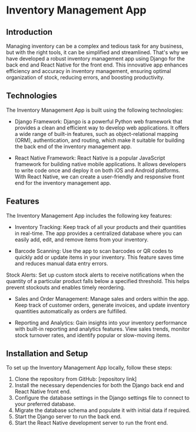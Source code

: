 
# Inventory Management App
## Introduction
Managing inventory can be a complex and tedious task for any business, but with the right tools, it can be simplified and streamlined. That's why we have developed a robust inventory management app using Django for the back end and React Native for the front end. This innovative app enhances efficiency and accuracy in inventory management, ensuring optimal organization of stock, reducing errors, and boosting productivity.

## Technologies
The Inventory Management App is built using the following technologies:

- Django Framework: Django is a powerful Python web framework that provides a clean and efficient way to develop web applications. It offers a wide range of built-in features, such as object-relational mapping (ORM), authentication, and routing, which make it suitable for building the back end of the inventory management app.

- React Native Framework: React Native is a popular JavaScript framework for building native mobile applications. It allows developers to write code once and deploy it on both iOS and Android platforms. With React Native, we can create a user-friendly and responsive front end for the inventory management app.

## Features
The Inventory Management App includes the following key features:

- Inventory Tracking: Keep track of all your products and their quantities in real-time. The app provides a centralized database where you can easily add, edit, and remove items from your inventory.

- Barcode Scanning: Use the app to scan barcodes or QR codes to quickly add or update items in your inventory. This feature saves time and reduces manual data entry errors.

Stock Alerts: Set up custom stock alerts to receive notifications when the quantity of a particular product falls below a specified threshold. This helps prevent stockouts and enables timely reordering.

- Sales and Order Management: Manage sales and orders within the app. Keep track of customer orders, generate invoices, and update inventory quantities automatically as orders are fulfilled.

- Reporting and Analytics: Gain insights into your inventory performance with built-in reporting and analytics features. View sales trends, monitor stock turnover rates, and identify popular or slow-moving items.

## Installation and Setup
To set up the Inventory Management App locally, follow these steps:

1. Clone the repository from GitHub: [repository link]
2. Install the necessary dependencies for both the Django back end and React Native front end.
3. Configure the database settings in the Django settings file to connect to your preferred database.
4. Migrate the database schema and populate it with initial data if required.
5. Start the Django server to run the back end.
6. Start the React Native development server to run the front end.

